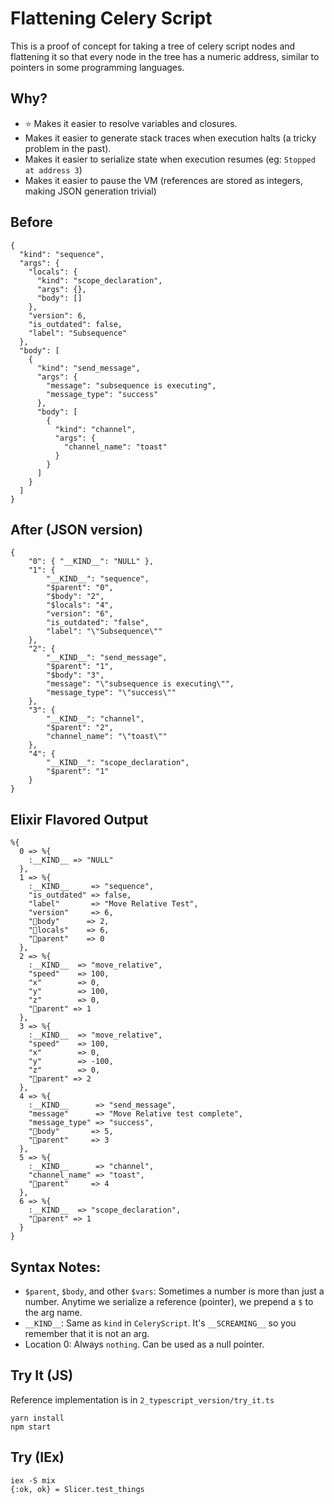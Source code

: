# Flattening Celery Script

This is a proof of concept for taking a tree of celery script nodes and flattening it so that every node in the tree has a numeric address, similar to pointers in some programming languages.

## Why?

 * :star: Makes it easier to resolve variables and closures.
 * Makes it easier to generate stack traces when execution halts (a tricky problem in the past).
 * Makes it easier to serialize state when execution resumes (eg: `Stopped at address 3`)
 * Makes it easier to pause the VM (references are stored as integers, making JSON generation trivial)

## Before

```
{
  "kind": "sequence",
  "args": {
    "locals": {
      "kind": "scope_declaration",
      "args": {},
      "body": []
    },
    "version": 6,
    "is_outdated": false,
    "label": "Subsequence"
  },
  "body": [
    {
      "kind": "send_message",
      "args": {
        "message": "subsequence is executing",
        "message_type": "success"
      },
      "body": [
        {
          "kind": "channel",
          "args": {
            "channel_name": "toast"
          }
        }
      ]
    }
  ]
}
```
## After (JSON version)

```
{
	"0": { "__KIND__": "NULL" },
	"1": {
		"__KIND__": "sequence",
		"$parent": "0",
		"$body": "2",
		"$locals": "4",
		"version": "6",
		"is_outdated": "false",
		"label": "\"Subsequence\""
	},
	"2": {
		"__KIND__": "send_message",
		"$parent": "1",
		"$body": "3",
		"message": "\"subsequence is executing\"",
		"message_type": "\"success\""
	},
	"3": {
		"__KIND__": "channel",
		"$parent": "2",
		"channel_name": "\"toast\""
	},
	"4": {
		"__KIND__": "scope_declaration",
		"$parent": "1"
	}
}
```

## Elixir Flavored Output

```
%{
  0 => %{
    :__KIND__ => "NULL"
  },
  1 => %{
    :__KIND__     => "sequence",
    "is_outdated" => false,
    "label"       => "Move Relative Test",
    "version"     => 6,
    "🔗body"      => 2,
    "🔗locals"    => 6,
    "🔗parent"    => 0
  },
  2 => %{
    :__KIND__  => "move_relative",
    "speed"    => 100,
    "x"        => 0,
    "y"        => 100,
    "z"        => 0,
    "🔗parent" => 1
  },
  3 => %{
    :__KIND__  => "move_relative",
    "speed"    => 100,
    "x"        => 0,
    "y"        => -100,
    "z"        => 0,
    "🔗parent" => 2
  },
  4 => %{
    :__KIND__      => "send_message",
    "message"      => "Move Relative test complete",
    "message_type" => "success",
    "🔗body"       => 5,
    "🔗parent"     => 3
  },
  5 => %{
    :__KIND__      => "channel",
    "channel_name" => "toast",
    "🔗parent"     => 4
  },
  6 => %{
    :__KIND__  => "scope_declaration",
    "🔗parent" => 1
  }
}
```


## Syntax Notes:

 * `$parent`, `$body`, and other `$vars`: Sometimes a number is more than just a number. Anytime we serialize a reference (pointer), we prepend a `$` to the arg name.
 * `__KIND__`: Same as `kind` in `CeleryScript`. It's `__SCREAMING__` so you remember that it is not an arg.
 * Location 0: Always `nothing`. Can be used as a null pointer.

## Try It (JS)

Reference implementation is in `2_typescript_version/try_it.ts`

```
yarn install
npm start
```

## Try (IEx)

```
iex -S mix
{:ok, ok} = Slicer.test_things
```

